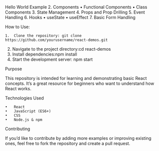 Hello World Example
	2.	Components
	•	Functional Components
	•	Class Components
	3.	State Management
	4.	Props and Prop Drilling
	5.	Event Handling
	6.	Hooks
	•	useState
	•	useEffect
	7.	Basic Form Handling

How to Use:

	1.	Clone the repository: git clone https://github.com/yourusername/react-demos.git
  2.	Navigate to the project directory:cd react-demos
  3.	Install dependencies:npm install
  4.	Start the development server: npm start

Purpose

This repository is intended for learning and demonstrating basic React concepts. It’s a great resource for beginners who want to understand how React works.

Technologies Used

	•	React
	•	JavaScript (ES6+)
	•	CSS
	•	Node.js & npm

Contributing

If you’d like to contribute by adding more examples or improving existing ones, feel free to fork the repository and create a pull request.
  
